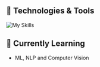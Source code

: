 ## 🔧 Technologies & Tools

![My Skills](https://go-skill-icons.vercel.app/api/icons?i=nextjs,react,typescript,javascript,shadcn,vuejs,svelte,nodejs,trpc,expressjs,postgresql,python,pytorch,scikitlearn,docker,digitalocean,linux,neovim,githubactions,pnpm,supabase,vercel)

## 🌱 Currently Learning

- ML, NLP and Computer Vision


